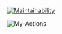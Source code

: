 [![Maintainability](https://api.codeclimate.com/v1/badges/a99a88d28ad37a79dbf6/maintainability)](https://codeclimate.com/github/codeclimate/codeclimate/maintainability)

![My-Actions](https://github.com/eisenstern/php-project-lvl1/workflows/My-Actions/badge.svg)
